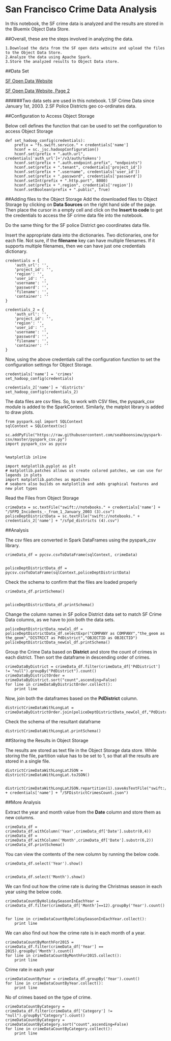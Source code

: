 
# San Francisco Crime Data Analysis

In this notebook, the SF crime data is analyzed and the results are stored in the Bluemix Object Data Store.

##Overall, these are the steps involved in analyzing the data.

    1.Download the data from the SF open data website and upload the files to the Object Data Store. 
    2.Analyze the data using Apache Spark.
    3.Store the analyzed results to Object Data store.
    

##Data Set

[SF Open Data Website](https://data.sfgov.org/data?category=Public%20Safety)

[SF Open Data Website, Page 2](https://data.sfgov.org/data?category=Public%20Safety)

######Two data sets are used in this notebook. 
    1.SF Crime Data since January 1st, 2003.
    2.SF Police Districts geo co-ordinates data.


##Configuration to Access Object Storage

Below cell defines the function that can be used to set the configuration to access Object Storage


    def set_hadoop_config(credentials):
        prefix = "fs.swift.service." + credentials['name'] 
        hconf = sc._jsc.hadoopConfiguration()
        hconf.set(prefix + ".auth.url", credentials['auth_url']+'/v3/auth/tokens')
        hconf.set(prefix + ".auth.endpoint.prefix", "endpoints")
        hconf.set(prefix + ".tenant", credentials['project_id'])
        hconf.set(prefix + ".username", credentials['user_id'])
        hconf.set(prefix + ".password", credentials['password'])
        hconf.setInt(prefix + ".http.port", 8080)
        hconf.set(prefix + ".region", credentials['region'])
        hconf.setBoolean(prefix + ".public", True)

##Adding files to the Object Storage
Add the downloaded files to Object Storage by clicking on **Data Sources** on the right hand side of the page. Then place the cursor in a empty cell and click on the **Insert to code** to get the credentials to access the SF crime data file into the notebook.


    

Do the same thing for the SF police District geo coordinates data file.


    

Insert the appropriate data into the dictionaries. Two dictionaries, one for each file. Not sure, if the **filename** key can have multiple filenames. If it supports multiple filenames, then we can have just one credentials dictionary. 


    credentials = {
        'auth_url': '',
        'project_id': '',
        'region': '',
        'user_id': '',
        'username': '',
        'password': '',
        'filename': '',
        'container': ''
    }
    
    credentials_2 = {
        'auth_url': '',
        'project_id': '',
        'region': '',
        'user_id': '',
        'username': '',
        'password': '',
        'filename': '',
        'container': ''
    }

Now, using the above credentials call the configuration function to set the configuration settings for Object Storage.


    credentials['name'] = 'crimes'
    set_hadoop_config(credentials)
    
    credentials_2['name'] = 'districts'
    set_hadoop_config(credentials_2)

The data files are csv files. So, to work with CSV files, the pyspark_csv module is added to the SparkContext. Similarly, the matplot library is added to draw plots.


    from pyspark.sql import SQLContext
    sqlContext = SQLContext(sc)
    
    sc.addPyFile("https://raw.githubusercontent.com/seahboonsiew/pyspark-csv/master/pyspark_csv.py")
    import pyspark_csv as pycsv
    
    
    %matplotlib inline
    
    import matplotlib.pyplot as plt
    # matplotlib.patches allows us create colored patches, we can use for legends in plots
    import matplotlib.patches as mpatches
    # seaborn also builds on matplotlib and adds graphical features and new plot types

Read the Files from Object Storage


    crimeData = sc.textFile("swift://notebooks." + credentials['name'] + "/SFPD_Incidents_-_from_1_January_2003 (3).csv")
    policeDeptDistrictData = sc.textFile("swift://notebooks." + credentials_2['name'] + "/sfpd_districts (4).csv")

##Analysis

The csv files are converted in Spark DataFrames using the pyspark_csv library.


    crimeData_df = pycsv.csvToDataFrame(sqlContext, crimeData)


    policeDeptDistrictData_df = pycsv.csvToDataFrame(sqlContext,policeDeptDistrictData)

Check the schema to confirm that the files are loaded properly


    crimeData_df.printSchema()


    policeDeptDistrictData_df.printSchema()

Change the column names in SF police District data set to match SF Crime Data columns, as we have to join both the data sets.


    policeDeptDistrictData_newCol_df = policeDeptDistrictData_df.selectExpr("COMPANY as COMPANY","the_geom as the_geom","DISTRICT as PdDistrict","OBJECTID as OBJECTID")
    policeDeptDistrictData_newCol_df.printSchema()

Group the Crime Data based on **District** and store the count of crimes in each district. Then sort the dataframe in descending order of crimes.


    crimeDataByDistrict = crimeData_df.filter(crimeData_df['PdDistrict'] != "null").groupBy("PdDistrict").count()
    crimeDataByDistrictOrder = crimeDataByDistrict.sort("count",ascending=False)
    for line in crimeDataByDistrictOrder.collect():
        print line

Now, join both the dataframes based on the **PdDistrict** column.


    districtCrimeDataWithLongLat = crimeDataByDistrictOrder.join(policeDeptDistrictData_newCol_df,"PdDistrict")

Check the schema of the resultant dataframe


    districtCrimeDataWithLongLat.printSchema()

##Storing the Results in Object Storage

The results are stored as text file in the Object Storage data store. While storing the file, partition value has to be set to 1, so that all the results are stored in a single file. 


    districtCrimeDataWithLongLatJSON = districtCrimeDataWithLongLat.toJSON()


    districtCrimeDataWithLongLatJSON.repartition(1).saveAsTextFile("swift://notebooks." + credentials['name'] + "/SFDistrictCrimesCount.json")

##More Analysis

Extract the year and month value from the **Date** column and store them as new columns.


    crimeData_df = crimeData_df.withColumn('Year',crimeData_df['Date'].substr(0,4))
    crimeData_df = crimeData_df.withColumn('Month',crimeData_df['Date'].substr(6,2))
    crimeData_df.printSchema()

You can view the contents of the new column by running the below code.


    crimeData_df.select('Year').show()


    crimeData_df.select('Month').show()

We can find out how the crime rate is during the Christmas season in each year using the below code. 


    crimeDataCountByHolidaySeasonInEachYear = crimeData_df.filter(crimeData_df['Month']==12).groupBy('Year').count()


    for line in crimeDataCountByHolidaySeasonInEachYear.collect():
        print line

We can also find out how the crime rate is in each month of a year.


    crimeDataCountByMonthFor2015 = crimeData_df.filter(crimeData_df['Year'] == 2015).groupBy('Month').count()
    for line in crimeDataCountByMonthFor2015.collect():
        print line

Crime rate in each year


    crimeDataCountByYear = crimeData_df.groupBy('Year').count()
    for line in crimeDataCountByYear.collect():
        print line

No of crimes based on the type of crime.


    crimeDataCountByCategory = crimeData_df.filter(crimeData_df['Category'] != "null").groupBy("Category").count()
    crimeDataCountByCategory = crimeDataCountByCategory.sort("count",ascending=False)
    for line in crimeDataCountByCategory.collect():
        print line
